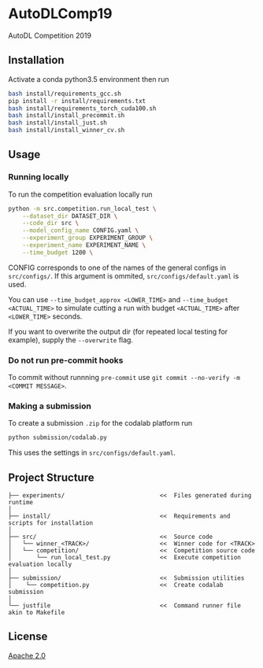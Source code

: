 # AutoDLComp19
AutoDL Competition 2019


## Installation

Activate a conda python3.5 environment then run
```bash
bash install/requirements_gcc.sh
pip install -r install/requirements.txt
bash install/requirements_torch_cuda100.sh
bash install/install_precommit.sh
bash install/install_just.sh
bash install/install_winner_cv.sh
```


## Usage


### Running locally

To run the competition evaluation locally run
```bash
python -m src.competition.run_local_test \
    --dataset_dir DATASET_DIR \
    --code_dir src \
    --model_config_name CONFIG.yaml \
    --experiment_group EXPERIMENT_GROUP \
    --experiment_name EXPERIMENT_NAME \
    --time_budget 1200 \
```

CONFIG corresponds to one of the names of the general configs in `src/configs/`. If this argument is ommited, `src/configs/default.yaml` is used.

You can use `--time_budget_approx <LOWER_TIME>` and `--time_budget <ACTUAL_TIME>` to simulate cutting a run with budget `<ACTUAL_TIME>` after `<LOWER_TIME>` seconds.

If you want to overwrite the output dir (for repeated local testing for example), supply the `--overwrite` flag.

### Do not run pre-commit hooks

To commit without runnning `pre-commit` use `git commit --no-verify -m <COMMIT MESSAGE>`.

### Making a submission

To create a submission `.zip` for the codalab platform run

```bash
python submission/codalab.py
```

This uses the settings in `src/configs/default.yaml`.


## Project Structure

```
├── experiments/                           <<  Files generated during runtime
│
├── install/                               <<  Requirements and scripts for installation
│
├── src/                                   <<  Source code
│   └── winner_<TRACK>/                    <<  Winner code for <TRACK>
│   └── competition/                       <<  Competition source code
│       └── run_local_test.py              <<  Execute competition evaluation locally
│
├── submission/                            <<  Submission utilities
│    └── competition.py                    <<  Create codalab submission
│
└── justfile                               <<  Command runner file akin to Makefile
```


## License

[Apache 2.0](LICENSE)
